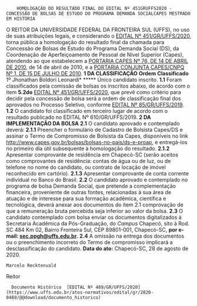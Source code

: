         HOMOLOGAÇÃO DO RESULTADO FINAL DO EDITAL Nº 451GRUFFS2020 - CONCESSÃO DE BOLSAS DE ESTUDO DO PROGRAMA DEMANDA SOCIALCAPES MESTRADO EM HISTÓRIA  

 O REITOR DA UNIVERSIDADE FEDERAL DA FRONTEIRA SUL (UFFS), no uso de suas atribuições legais, e considerando o [EDITAL Nº 451/GR/UFFS/2020](https://www.uffs.edu.br/atos-normativos/edital/gr/2020-0451), torna pública a homologação do resultado final da chamada para Concessão de Bolsas de Estudo do Programa Demanda Social (DS), da Coordenação de Aperfeiçoamento de Pessoal de Nível Superior (Capes), atendendo ao que estabelecem a [PORTARIA CAPES Nº 76, DE 14 DE ABRIL DE 2010](https://www.capes.gov.br/images/stories/download/legislacao/Portaria_076_RegulamentoDS.pdf), de 14 de abril de 2010, e a [PORTARIA CONJUNTA CAPES/CNPQ Nº 1, DE 15 DE JULHO DE 2010](https://www.capes.gov.br/images/stories/download/legislacao/Portarias_conjuntas_n_1_e_2_Capes-CNPq_15-07-2010.pdf).     **1 DA CLASSIFICAÇÃO**      **Ordem**     **Classificado**      1º    Jhonathan Boldori Leonardi*     *****  Único candidato inscrito.  **1.1**  Foram classificados pela comissão de bolsas os inscritos abaixo, de acordo com o item **5.2do**  [EDITAL Nº 451/GR/UFFS/2020](https://www.uffs.edu.br/atos-normativos/edital/gr/2020-0451), que prevê como critério para decidir pela concessão de bolsa será a ordem de classificação final dos aprovados no Processo Seletivo, conforme [EDITAL Nº 85/GR/UFFS/2019](https://www.uffs.edu.br/atos-normativos/edital/gr/2019-0085).  **1.2**  O candidato foi classificado em terceiro lugar de acordo com o resultado publicado no EDITAL Nº 610/GR/UFFS/2019.     **2 DA IMPLEMENTAÇÃO DA BOLSA**   **2.1**  O candidato aprovado e contemplado deverá:  **2.1.1**  Preencher o formulário de Cadastro de Bolsista Capes/DS e assinar o Termo de Compromisso de Bolsista da Capes, disponíveis no link <http://www.capes.gov.br/bolsas/bolsas-no-pais/ds-e-proap>, e entregá-los no primeiro dia útil subsequente à homologação do resultado.  **2.1.2**  Apresentar comprovante de residência em Chapecó-SC (serão aceitos como comprovantes de residência: contas de água ou de luz, ou de telefone no nome do candidato, ou contrato de locação de imóvel reconhecido em cartório).  **2.1.3**  Apresentar comprovante de conta corrente individual no Banco do Brasil.  **2.2**  O candidato aprovado e contemplado no programa de bolsa Demanda Social, que pretende a complementação financeira, proveniente de outras fontes, relacionadas à sua área de atuação e de interesse para sua formação acadêmica, científica e tecnológica, deverá anexar aos documentos do item 2.1 comprovação de que a remuneração bruta percebida seja inferior ao valor da bolsa.  **2.3**  O candidato contemplado com bolsa enviar os documentos digitalizados à Secretaria Acadêmica da Pós-Graduação, do *Campus*  Chapecó, sito à Rod. SC 484 Km 02, Bairro Fronteira Sul, CEP 89801-001, Chapecó-SC, **por e-mail: sec.ppgh@uffs.edu.br.**   **2.4**  A omissão na entrega dos documentos ou o preenchimento incorreto do Termo de compromisso implicará a desclassificação do candidato.        **Data do ato:** Chapecó-SC, 28 de agosto de 2020.   
 

    Marcelo Recktenvald   
 Reitor 

      Documento Histórico  [EDITAL Nº 489/GR/UFFS/2020](https://www.uffs.edu.br/atos-normativos/edital/gr/2020-0489/@@download/documento_historico)     
      